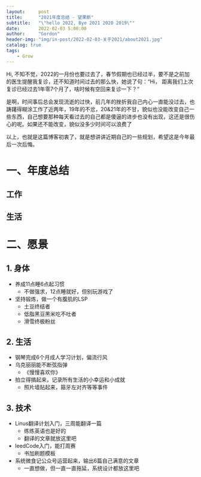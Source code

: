 ```yaml
---
layout:     post
title:      "2021年度总结 - 望果断"
subtitle:   "\"hello 2022, Bye 2021 2020 2019\""
date:       2022-02-03 5:00:00
author:     "Gordon"
header-img: "img/in-post/2022-02-03-关于2021/about2021.jpg"
catalog: true
tags:
    - Grow
---
```


Hi, 不知不觉，2022的一月份也要过去了，春节假期也已经过半，要不是之前加的医生提醒我复诊，还不知道时间过去的那么快，她说了句：“Hi， 距离我们上次复诊已经过去1年零7个月了，啥时候有空回来复诊一下？“

是啊，时间事后总会发现流逝的过快，前几年的挫折我自己内心一直能没过去，也踌躇得糊涂工作了近两年，19年的不忿，20&21年的不甘，貌似也没能改变自己一些东西，自己想要那种每天看过去的自己都是傻逼的进步也没有出现，这还是很伤心的呢。如果还不能改变，貌似没多少时间可以浪费了


以上，也就是这篇博客初衷了，就是想讲讲近期自己的一些规划，希望这是今年最后一次后悔。

# 一、年度总结
## 工作
## 生活

# 二、愿景
## 1. 身体
* 养成11点睡6点起习惯
	* 不做强求，12点睡就好，但别玩游戏了
* 坚持锻炼，做一个有腹肌的LSP
	* 土豆终结者
	* 低脂黑豆黑米吃不吐者
	* 滑雪终极粉丝

## 2. 生活
* 钢琴完成6个月成人学习计划，偏流行风
* 乌克丽丽能不断弦指弹
	* 《慢慢喜欢你》
* 拍立得搞起来，记录所有生活的小幸运和小成就
	* 照片墙贴起来，箍牙左对齐等等事件	

## 3. 技术
* Linus翻译计划入门，三周能翻译一篇
 	* 练练英语也是好的
 	* 翻译的文章就放这里吧
* leedCode入门，能打周赛
	* 书加刷题模板
* 系统微食记公众号运营起来，输出6篇自己满意的文章
	* 一直想做，但一直一直拖延，系统设计都放这里吧

